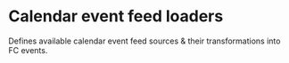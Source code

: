 # Calendar event feed loaders
Defines available calendar event feed sources & their transformations into
FC events.
